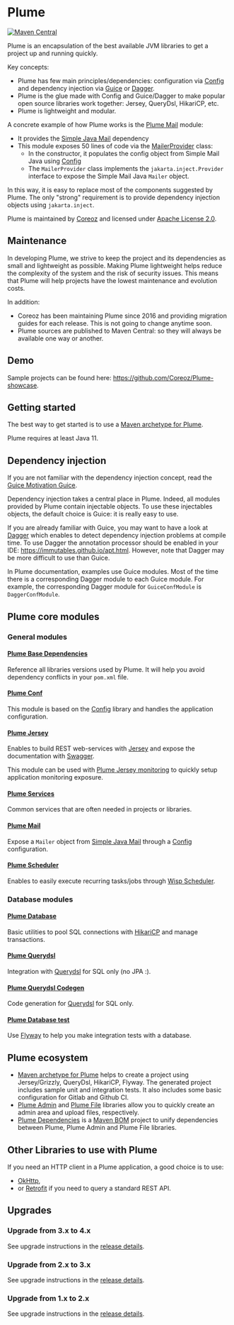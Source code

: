 Plume
=====
[![Maven Central](https://maven-badges.herokuapp.com/maven-central/com.coreoz/plume-parent/badge.svg)](https://maven-badges.herokuapp.com/maven-central/com.coreoz/plume-parent)

Plume is an encapsulation of the best available JVM libraries to get a project up and running quickly.

Key concepts:
- Plume has few main principles/dependencies: configuration via [Config](https://github.com/typesafehub/config) and dependency injection via [Guice](https://github.com/google/guice) or [Dagger](https://github.com/google/dagger).
- Plume is the glue made with Config and Guice/Dagger to make popular open source libraries work together: Jersey, QueryDsl, HikariCP, etc.
- Plume is lightweight and modular.

A concrete example of how Plume works is the [Plume Mail](plume-mail/) module:
- It provides the [Simple Java Mail](http://www.simplejavamail.org/) dependency
- This module exposes 50 lines of code via the [MailerProvider](https://github.com/Coreoz/Plume/blob/master/plume-mail/src/main/java/com/coreoz/plume/mail/MailerProvider.java) class:
    - In the constructor, it populates the config object from Simple Mail Java using [Config](https://github.com/typesafehub/config)
    - The `MailerProvider` class implements the `jakarta.inject.Provider` interface to expose the Simple Mail Java `Mailer` object.

In this way, it is easy to replace most of the components suggested by Plume. The only "strong" requirement is to provide dependency injection objects using `jakarta.inject`.

Plume is maintained by [Coreoz](http://coreoz.com/)
and licensed under [Apache License 2.0](http://www.apache.org/licenses/LICENSE-2.0).

Maintenance
-----------
In developing Plume, we strive to keep the project and its dependencies as small and lightweight as possible. Making Plume lightweight helps reduce the complexity of the system and the risk of security issues. This means that Plume will help projects have the lowest maintenance and evolution costs.

In addition:
- Coreoz has been maintaining Plume since 2016 and providing migration guides for each release. This is not going to change anytime soon.
- Plume sources are published to Maven Central: so they will always be available one way or another.

Demo
----
Sample projects can be found here: <https://github.com/Coreoz/Plume-showcase>.

Getting started
---------------
The best way to get started is to use a
[Maven archetype for Plume](https://github.com/Coreoz/Plume-archetypes).

Plume requires at least Java 11.

Dependency injection
--------------------
If you are not familiar with the dependency injection concept, read the
[Guice Motivation Guice](https://github.com/google/guice/wiki/Motivation).

Dependency injection takes a central place in Plume.
Indeed, all modules provided by Plume contain injectable objects.
To use these injectables objects, the default choice is Guice: it is really easy to use.

If you are already familiar with Guice, you may want to have a look at
[Dagger](http://google.github.io/dagger/users-guide.html) 
which enables to detect dependency injection problems at compile time.
To use Dagger the annotation processor should be enabled in your IDE: <https://immutables.github.io/apt.html>.
However, note that Dagger may be more difficult to use than Guice.

In Plume documentation, examples use Guice modules.
Most of the time there is a corresponding Dagger module to each Guice module.
For example, the corresponding Dagger module for `GuiceConfModule` is `DaggerConfModule`.

Plume core modules
------------------
### General modules

#### [Plume Base Dependencies](plume-framework-dependencies/)

Reference all libraries versions used by Plume.
It will help you avoid dependency conflicts in your `pom.xml` file.

#### [Plume Conf](plume-conf/)

This module is based on the [Config](https://github.com/typesafehub/config) library
and handles the application configuration.

#### [Plume Jersey](plume-web-jersey/)

Enables to build REST web-services with [Jersey](https://jersey.java.net/)
and expose the documentation with [Swagger](http://swagger.io/).

This module can be used with [Plume Jersey monitoring](plume-web-jersey-monitoring/)
to quickly setup application monitoring exposure.

#### [Plume Services](plume-services/)

Common services that are often needed in projects or libraries.

#### [Plume Mail](plume-mail/)

Expose a `Mailer` object from [Simple Java Mail](http://www.simplejavamail.org/)
through a [Config](https://github.com/typesafehub/config) configuration.

#### [Plume Scheduler](plume-scheduler/)

Enables to easily execute recurring tasks/jobs through
[Wisp Scheduler](https://github.com/Coreoz/Wisp).

### Database modules

#### [Plume Database](plume-db/)

Basic utilities to pool SQL connections with [HikariCP](https://github.com/brettwooldridge/HikariCP)
and manage transactions.

#### [Plume Querydsl](plume-db-querydsl/)

Integration with [Querydsl](https://github.com/querydsl/querydsl/tree/master/querydsl-sql)
for SQL only (no JPA :).

#### [Plume Querydsl Codegen](plume-db-querydsl-codegen/)

Code generation for [Querydsl](https://github.com/querydsl/querydsl/tree/master/querydsl-sql)
for SQL only.

#### [Plume Database test](plume-db-test/)

Use [Flyway](https://flywaydb.org/) to help you make integration tests with a database.

Plume ecosystem
---------------
- [Maven archetype for Plume](https://github.com/Coreoz/Plume-archetypes) helps to create a project using Jersey/Grizzly, QueryDsl, HikariCP, Flyway. The generated project includes sample unit and integration tests. It also includes some basic configuration for Gitlab and Github CI.
- [Plume Admin](https://github.com/Coreoz/Plume-admin) and [Plume File](https://github.com/Coreoz/Plume-file) libraries allow you to quickly create an admin area and upload files, respectively.
- [Plume Dependencies](https://github.com/Coreoz/Plume-dependencies) is a [Maven BOM](https://maven.apache.org/guides/introduction/introduction-to-dependency-mechanism.html#bill-of-materials-bom-pomsl) project to unify dependencies between Plume, Plume Admin and Plume File libraries.

Other Libraries to use with Plume
---------------------------------
If you need an HTTP client in a Plume application,
a good choice is to use:
- [OkHttp](http://square.github.io/okhttp/),
- or [Retrofit](https://square.github.io/retrofit/) if you need to query a standard REST API.

Upgrades
--------
### Upgrade from 3.x to 4.x
See upgrade instructions in the [release details](https://github.com/Coreoz/Plume/releases/tag/4.0.0).

### Upgrade from 2.x to 3.x
See upgrade instructions in the [release details](https://github.com/Coreoz/Plume/releases/tag/3.0.0).

### Upgrade from 1.x to 2.x
See upgrade instructions in the [release details](https://github.com/Coreoz/Plume/releases/tag/2.0.0). 
